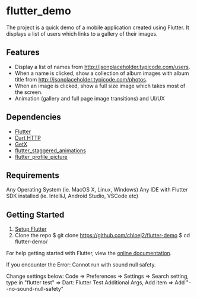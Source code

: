 # flutter_demo

The project is a quick demo of a mobile application created using Flutter. It displays a list of users which links to a gallery of their images.

## Features
* Display a list of names from http://jsonplaceholder.typicode.com/users.
* When a name is clicked, show a collection of album images with album title from http://jsonplaceholder.typicode.com/photos.
* When an image is clicked, show a full size image which takes most of the screen.
* Animation (gallery and full page image transitions) and UI/UX

## Dependencies
* [Flutter](https://flutter.dev/)
* [Dart HTTP](https://pub.dev/packages/http)
* [GetX](https://pub.dev/packages/get)
* [flutter_staggered_animations](https://pub.dev/packages/flutter_staggered_animations)
* [flutter_profile_picture](https://pub.dev/packages/flutter_profile_picture)

## Requirements
Any Operating System (ie. MacOS X, Linux, Windows)
Any IDE with Flutter SDK installed (ie. IntelliJ, Android Studio, VSCode etc)

## Getting Started
1. [Setup Flutter](https://flutter.dev/docs/get-started/install)
2. Clone the repo
$ git clone https://github.com/chloej2/flutter-demo
$ cd flutter-demo/

For help getting started with Flutter, view the [online documentation](https://flutter.io/).

If you encounter the Error: Cannot run with sound null safety.

Change settings below:
 Code => Preferences => Settings => Search setting, type in "flutter test" => Dart: Flutter Test Additional Args, Add item => Add "--no-sound-null-safety"
